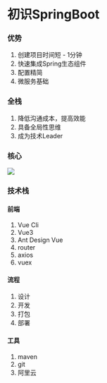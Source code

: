 # 初识SpringBoot 

### 优势

1. 创建项目时间短 - 1分钟
2. 快速集成Spring生态组件
3. 配置精简
4. 微服务基础



### 全栈

1. 降低沟通成本，提高效能
2. 具备全局性思维
3. 成为技术Leader



### 核心

![](D:\Programs\Wiki\Notes\img\springboot_core.png)

### 技术栈

#### 前端

1. Vue Cli
2. Vue3
3. Ant Design Vue
4. router
5. axios
6. vuex



#### 流程

1. 设计
2. 开发
3. 打包
4. 部署



#### 工具

1. maven
2. git
3. 阿里云